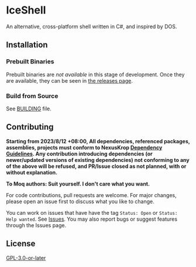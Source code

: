 # IceShell

An alternative, cross-platform shell written in C#, and inspired by DOS.

## Installation

### Prebuilt Binaries

Prebuilt binaries are _not available_ in this stage of development. Once they are available, they
can be seen in [the releases page](https://github.com/NexusKrop/IceShell/releases).

### Build from Source

See [BUILDING](BUILDING.md) file.

## Contributing

**Starting from 2023/8/12 +08:00, All dependencies, referenced packages, assemblies, projects must conform to NexusKrop [Dependency Guidelines](https://github.com/NexusKrop/.github/blob/main/docs/dependencies.md). Any contribution introducing dependencies (or newer/updated versions of existing dependencies) not conforming to any of the above will be refused, and PR/Issue closed as not planned, with or without explanation.**

**To Moq authors: Suit yourself. I don't care what you want.**

For code contributions, pull requests are welcome. For major changes, please open an issue first to discuss what
you like to change.

You can work on issues that have have the tag `Status: Open` or `Status: Help wanted`. See [Issues](https://github.com/NexusKrop/IceShell/issues).
You may also report bugs or suggest features through the Issues page.

## License

[GPL-3.0-or-later](COPYING.txt)
